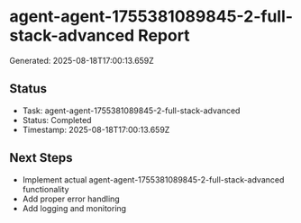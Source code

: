 # agent-agent-1755381089845-2-full-stack-advanced Report

Generated: 2025-08-18T17:00:13.659Z

## Status
- Task: agent-agent-1755381089845-2-full-stack-advanced
- Status: Completed
- Timestamp: 2025-08-18T17:00:13.659Z

## Next Steps
- Implement actual agent-agent-1755381089845-2-full-stack-advanced functionality
- Add proper error handling
- Add logging and monitoring
